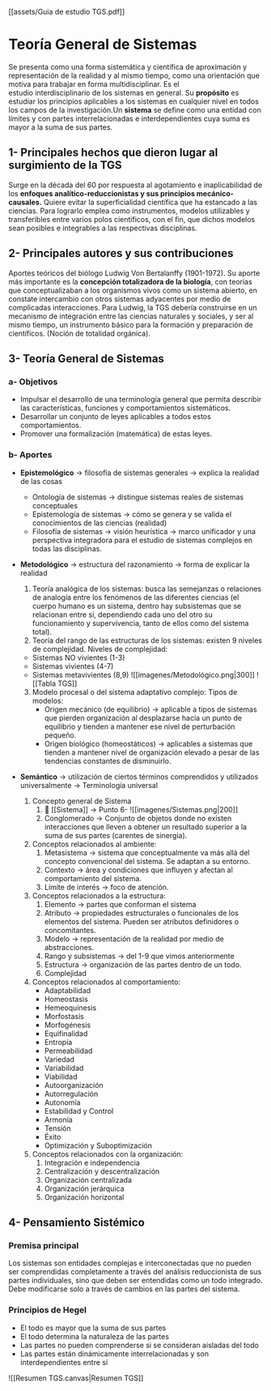 [[assets/Guia de estudio TGS.pdf]]
# Teoría General de Sistemas
Se presenta como una forma sistemática y científica de aproximación y representación de la realidad y al mismo tiempo, como una orientación que motiva para trabajar en forma multidisciplinar.
Es el estudio interdisciplinario de los sistemas en general. Su **propósito** es estudiar los principios aplicables a los sistemas en cualquier nivel en todos los campos de la investigación.​ Un **sistema** se define como una entidad con límites y con partes interrelacionadas e interdependientes cuya suma es mayor a la suma de sus partes.
## 1- Principales hechos que dieron lugar al surgimiento de la TGS
Surge en la década del 60 por respuesta al agotamiento e inaplicabilidad de los **enfoques analítico-reduccionistas y sus principios mecánico-causales.**
Quiere evitar la superficialidad científica que ha estancado a las ciencias. Para lograrlo emplea como instrumentos, modelos utilizables y transferibles entre varios polos científicos, con el fin, que dichos modelos sean posibles e integrables a las respectivas disciplinas.
## 2- Principales autores y sus contribuciones
Aportes teóricos del biólogo Ludwig Von Bertalanffy (1901-1972). Su aporte más importante es la **concepción totalizadora de la biología**, con teorías que conceptualizaban a los organismos vivos como un sistema abierto, en constate intercambio con otros sistemas adyacentes por medio de complicadas interacciones.
Para Ludwig, la TGS debería construirse en un mecanismo de integración entre las ciencias naturales y sociales, y ser al mismo tiempo, un instrumento básico para la formación y preparación de científicos. (Noción de totalidad orgánica).
## 3- Teoría General de Sistemas
### a- Objetivos
- Impulsar el desarrollo de una terminología general que permita describir las características, funciones y comportamientos sistemáticos.
- Desarrollar un conjunto de leyes aplicables a todos estos comportamientos.
- Promover una formalización (matemática) de estas leyes.
### b- Aportes
- **Epistemológico** → filosofía de sistemas generales → explica la realidad de las cosas
    - Ontología de sistemas → distingue sistemas reales de sistemas conceptuales
    - Epistemología de sistemas → cómo se genera y se valida el conocimientos de las ciencias (realidad)
    - Filosofía de sistemas → visión heurística → marco unificador y una perspectiva integradora para el estudio de sistemas complejos en todas las disciplinas.
      
- **Metodológico** → estructura del razonamiento → forma de explicar la realidad
    1. Teoría analógica de los sistemas: busca las semejanzas o relaciones de analogía entre los fenómenos de las diferentes ciencias (el cuerpo humano es un sistema, dentro hay subsistemas que se relacionan entre sí, dependiendo cada uno del otro su funcionamiento y supervivencia, tanto de ellos como del sistema total).
    2. Teoría del rango de las estructuras de los sistemas: existen 9 niveles de complejidad.
    Niveles de complejidad:
    - Sistemas NO vivientes (1-3)
    - Sistemas vivientes (4-7)
    - Sistemas metavivientes (8,9)
	![[imagenes/Metodológico.png|300]]
	![[Tabla TGS]]
	3.  Modelo procesal o del sistema adaptativo complejo:
	    Tipos de modelos:
	    - Origen mecánico (de equilibrio) → aplicable a tipos de sistemas que pierden organización al desplazarse hacia un punto de equilibrio y tienden a mantener ese nivel de perturbación pequeño.
	    - Origen biológico (homeostáticos) → aplicables a sistemas que tienden a mantener nivel de organización elevado a pesar de las tendencias constantes de disminuirlo.
	
- **Semántico** → utilización de ciertos términos comprendidos y utilizados universalmente → Terminología universal
    1. Concepto general de Sistema
        1. 🧠 [[Sistema]] → Punto 6-
           ![[imagenes/Sistemas.png|200]]
        2. Conglomerado → Conjunto de objetos donde no existen interacciones que lleven a obtener un resultado superior a la suma de sus partes (carentes de sinergia). 
    2. Conceptos relacionados al ambiente:
        1. Metasistema → sistema que conceptualmente va más allá del concepto convencional del sistema. Se adaptan a su entorno.
        2. Contexto → área y condiciones que influyen y afectan al comportamiento del sistema.
        3. Límite de interés → foco de atención.
    3. Conceptos relacionados a la estructura:
        1. Elemento → partes que conforman el sistema
        2. Atributo → propiedades estructurales o funcionales de los elementos del sistema. Pueden ser atributos definidores o concomitantes.
        3. Modelo → representación de la realidad por medio de abstracciones.
        4. Rango y subsistemas → del 1-9 que vimos anteriormente
        5. Estructura → organización de las partes dentro de un todo.
        6. Complejidad
    4. Conceptos relacionados al comportamiento:
        - Adaptabilidad
        - Homeostasis
        - Hemeoquinesis
        - Morfostasis
        - Morfogénesis
        - Equifinalidad
        - Entropía
        - Permeabilidad
        - Variedad
        - Variabilidad
        - Viabilidad
        - Autoorganización
        - Autorregulación
        - Autonomía
        - Estabilidad y Control
        - Armonía
        - Tensión
        - Éxito
        - Optimización y Suboptimización
    5. Conceptos relacionados con la organización:
        1. Integración e independencia
        2. Centralización y descentralización
        3. Organización centralizada
        4. Organización jerárquica
        5. Organización horizontal
## 4- Pensamiento Sistémico
### Premisa principal
Los sistemas son entidades complejas e interconectadas que no pueden ser comprendidas completamente a través del análisis reduccionista de sus partes individuales, sino que deben ser entendidas como un todo integrado. Debe modificarse solo a través de cambios en las partes del sistema.
### Principios de Hegel
- El todo es mayor que la suma de sus partes
- El todo determina la naturaleza de las partes
- Las partes no pueden comprenderse si se consideran aisladas del todo
- Las partes están dinámicamente interrelacionadas y son interdependientes entre sí

![[Resumen TGS.canvas|Resumen TGS]]